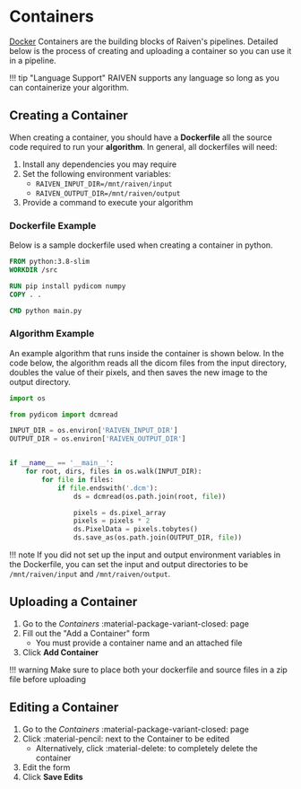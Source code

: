 # Containers
[Docker](https://docker.com/) Containers are the building blocks of Raiven's pipelines. Detailed below is the process of creating and uploading a container
so you can use it in a pipeline.

!!! tip "Language Support"
    RAIVEN supports any language so long as you can containerize your algorithm.

## Creating a Container
When creating a container, you should have a **Dockerfile** all the source code required to run your **algorithm**. In general,
all dockerfiles will need:

1. Install any dependencies you may require
2. Set the following environment variables:
    - `RAIVEN_INPUT_DIR=/mnt/raiven/input`
    - `RAIVEN_OUTPUT_DIR=/mnt/raiven/output`
3. Provide a command to execute your algorithm


### Dockerfile Example
Below is a sample dockerfile used when creating a container in python.
```dockerfile
FROM python:3.8-slim
WORKDIR /src

RUN pip install pydicom numpy
COPY . .

CMD python main.py
```

### Algorithm Example

An example algorithm that runs inside the container is shown below. In the code below, the algorithm reads all the dicom 
files from the input directory, doubles the value of their pixels, and then saves the new image to the output directory.
```python
import os

from pydicom import dcmread

INPUT_DIR = os.environ['RAIVEN_INPUT_DIR']
OUTPUT_DIR = os.environ['RAIVEN_OUTPUT_DIR']


if __name__ == '__main__':
    for root, dirs, files in os.walk(INPUT_DIR):
        for file in files:
            if file.endswith('.dcm'):
                ds = dcmread(os.path.join(root, file))

                pixels = ds.pixel_array
                pixels = pixels * 2
                ds.PixelData = pixels.tobytes()
                ds.save_as(os.path.join(OUTPUT_DIR, file))
```

!!! note
    If you did not set up the input and output environment variables in the Dockerfile, you can set the 
    input and output directories to be `/mnt/raiven/input` and `/mnt/raiven/output`.


## Uploading a Container

1. Go to the _Containers_ :material-package-variant-closed: page
2. Fill out the "Add a Container" form
    * You must provide a container name and an attached file
3. Click **Add Container**

!!! warning
    Make sure to place both your dockerfile and source files in a zip file before uploading

## Editing a Container

1. Go to the _Containers_ :material-package-variant-closed: page
2. Click :material-pencil: next to the Container to be edited
    * Alternatively, click :material-delete: to completely delete the container
3. Edit the form
4. Click **Save Edits**
